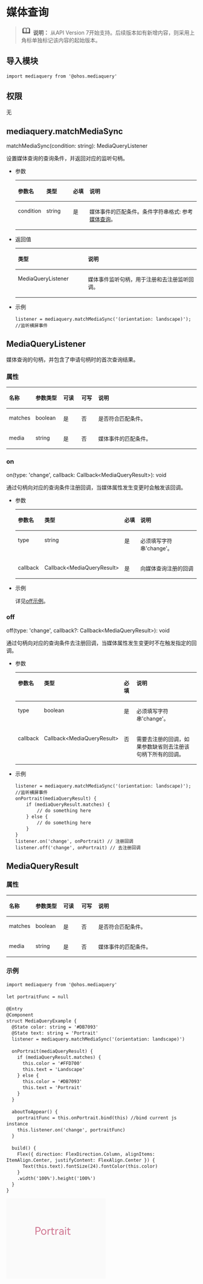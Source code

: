 # 媒体查询<a name="ZH-CN_TOPIC_0000001237555091"></a>

>![](../../public_sys-resources/icon-note.gif) **说明：** 
>从API Version 7开始支持。后续版本如有新增内容，则采用上角标单独标记该内容的起始版本。

## 导入模块<a name="section377963175114"></a>

```
import mediaquery from '@ohos.mediaquery'
```

## 权限<a name="section1455919446525"></a>

无

## mediaquery.matchMediaSync<a name="section741924715916"></a>

matchMediaSync\(condition: string\): MediaQueryListener

设置媒体查询的查询条件，并返回对应的监听句柄。

-   参数

    <table><thead align="left"><tr><th class="cellrowborder" valign="top" width="14.82%" id="mcps1.1.5.1.1"><p>参数名</p>
    </th>
    <th class="cellrowborder" valign="top" width="14.729999999999999%" id="mcps1.1.5.1.2"><p>类型</p>
    </th>
    <th class="cellrowborder" valign="top" width="9.16%" id="mcps1.1.5.1.3"><p>必填</p>
    </th>
    <th class="cellrowborder" valign="top" width="61.29%" id="mcps1.1.5.1.4"><p>说明</p>
    </th>
    </tr>
    </thead>
    <tbody><tr><td class="cellrowborder" valign="top" width="14.82%" headers="mcps1.1.5.1.1 "><p>condition</p>
    </td>
    <td class="cellrowborder" valign="top" width="14.729999999999999%" headers="mcps1.1.5.1.2 "><p>string</p>
    </td>
    <td class="cellrowborder" valign="top" width="9.16%" headers="mcps1.1.5.1.3 "><p>是</p>
    </td>
    <td class="cellrowborder" valign="top" width="61.29%" headers="mcps1.1.5.1.4 "><p>媒体事件的匹配条件。条件字符串格式: 参考<a href="../../nottoctopics/zh-cn_topic_0000001173164741.md">媒体查询</a>。</p>
    </td>
    </tr>
    </tbody>
    </table>

-   返回值

    <table><thead align="left"><tr><th class="cellrowborder" valign="top" width="38.64%" id="mcps1.1.3.1.1"><p>类型</p>
    </th>
    <th class="cellrowborder" valign="top" width="61.36000000000001%" id="mcps1.1.3.1.2"><p>说明</p>
    </th>
    </tr>
    </thead>
    <tbody><tr><td class="cellrowborder" valign="top" width="38.64%" headers="mcps1.1.3.1.1 "><p>MediaQueryListener</p>
    </td>
    <td class="cellrowborder" valign="top" width="61.36000000000001%" headers="mcps1.1.3.1.2 "><p>媒体事件监听句柄，用于注册和去注册监听回调。</p>
    </td>
    </tr>
    </tbody>
    </table>

-   示例

    ```
    listener = mediaquery.matchMediaSync('(orientation: landscape)'); //监听横屏事件
    ```


## MediaQueryListener<a name="section75051320581"></a>

媒体查询的句柄，并包含了申请句柄时的首次查询结果。

### 属性<a name="section18895184419209"></a>

<table><thead align="left"><tr><th class="cellrowborder" valign="top" width="11.360000000000001%" id="mcps1.1.6.1.1"><p>名称</p>
</th>
<th class="cellrowborder" valign="top" width="14.62%" id="mcps1.1.6.1.2"><p>参数类型</p>
</th>
<th class="cellrowborder" valign="top" width="9.73%" id="mcps1.1.6.1.3"><p>可读</p>
</th>
<th class="cellrowborder" valign="top" width="9.04%" id="mcps1.1.6.1.4"><p>可写</p>
</th>
<th class="cellrowborder" valign="top" width="55.25%" id="mcps1.1.6.1.5"><p>说明</p>
</th>
</tr>
</thead>
<tbody><tr><td class="cellrowborder" valign="top" width="11.360000000000001%" headers="mcps1.1.6.1.1 "><p>matches</p>
</td>
<td class="cellrowborder" valign="top" width="14.62%" headers="mcps1.1.6.1.2 "><p>boolean</p>
</td>
<td class="cellrowborder" valign="top" width="9.73%" headers="mcps1.1.6.1.3 "><p>是</p>
</td>
<td class="cellrowborder" valign="top" width="9.04%" headers="mcps1.1.6.1.4 "><p>否</p>
</td>
<td class="cellrowborder" valign="top" width="55.25%" headers="mcps1.1.6.1.5 "><p>是否符合匹配条件。</p>
</td>
</tr>
<tr><td class="cellrowborder" valign="top" width="11.360000000000001%" headers="mcps1.1.6.1.1 "><p>media</p>
</td>
<td class="cellrowborder" valign="top" width="14.62%" headers="mcps1.1.6.1.2 "><p>string</p>
</td>
<td class="cellrowborder" valign="top" width="9.73%" headers="mcps1.1.6.1.3 "><p>是</p>
</td>
<td class="cellrowborder" valign="top" width="9.04%" headers="mcps1.1.6.1.4 "><p>否</p>
</td>
<td class="cellrowborder" valign="top" width="55.25%" headers="mcps1.1.6.1.5 "><p>媒体事件的匹配条件。</p>
</td>
</tr>
</tbody>
</table>

### on<a name="section7716132985"></a>

on\(type: 'change', callback: Callback<MediaQueryResult\>\): void

通过句柄向对应的查询条件注册回调，当媒体属性发生变更时会触发该回调。

-   参数

    <table><thead align="left"><tr><th class="cellrowborder" valign="top" width="14.82%" id="mcps1.1.5.1.1"><p>参数名</p>
    </th>
    <th class="cellrowborder" valign="top" width="34.29%" id="mcps1.1.5.1.2"><p>类型</p>
    </th>
    <th class="cellrowborder" valign="top" width="10.79%" id="mcps1.1.5.1.3"><p>必填</p>
    </th>
    <th class="cellrowborder" valign="top" width="40.1%" id="mcps1.1.5.1.4"><p>说明</p>
    </th>
    </tr>
    </thead>
    <tbody><tr><td class="cellrowborder" valign="top" width="14.82%" headers="mcps1.1.5.1.1 "><p>type</p>
    </td>
    <td class="cellrowborder" valign="top" width="34.29%" headers="mcps1.1.5.1.2 "><p>string</p>
    </td>
    <td class="cellrowborder" valign="top" width="10.79%" headers="mcps1.1.5.1.3 "><p>是</p>
    </td>
    <td class="cellrowborder" valign="top" width="40.1%" headers="mcps1.1.5.1.4 "><p>必须填写字符串'change'。</p>
    </td>
    </tr>
    <tr><td class="cellrowborder" valign="top" width="14.82%" headers="mcps1.1.5.1.1 "><p>callback</p>
    </td>
    <td class="cellrowborder" valign="top" width="34.29%" headers="mcps1.1.5.1.2 "><p>Callback&lt;MediaQueryResult&gt;</p>
    </td>
    <td class="cellrowborder" valign="top" width="10.79%" headers="mcps1.1.5.1.3 "><p>是</p>
    </td>
    <td class="cellrowborder" valign="top" width="40.1%" headers="mcps1.1.5.1.4 "><p>向媒体查询注册的回调</p>
    </td>
    </tr>
    </tbody>
    </table>

-   示例

    详见[off示例](#li16426122219256)。


### off<a name="section1115119201599"></a>

off\(type: 'change', callback?: Callback<MediaQueryResult\>\): void

通过句柄向对应的查询条件去注册回调，当媒体属性发生变更时不在触发指定的回调。

-   参数

    <table><thead align="left"><tr><th class="cellrowborder" valign="top" width="10.9%" id="mcps1.1.5.1.1"><p>参数名</p>
    </th>
    <th class="cellrowborder" valign="top" width="33.17%" id="mcps1.1.5.1.2"><p>类型</p>
    </th>
    <th class="cellrowborder" valign="top" width="8.15%" id="mcps1.1.5.1.3"><p>必填</p>
    </th>
    <th class="cellrowborder" valign="top" width="47.78%" id="mcps1.1.5.1.4"><p>说明</p>
    </th>
    </tr>
    </thead>
    <tbody><tr><td class="cellrowborder" valign="top" width="10.9%" headers="mcps1.1.5.1.1 "><p>type</p>
    </td>
    <td class="cellrowborder" valign="top" width="33.17%" headers="mcps1.1.5.1.2 "><p>boolean</p>
    </td>
    <td class="cellrowborder" valign="top" width="8.15%" headers="mcps1.1.5.1.3 "><p>是</p>
    </td>
    <td class="cellrowborder" valign="top" width="47.78%" headers="mcps1.1.5.1.4 "><p>必须填写字符串'change'。</p>
    </td>
    </tr>
    <tr><td class="cellrowborder" valign="top" width="10.9%" headers="mcps1.1.5.1.1 "><p>callback</p>
    </td>
    <td class="cellrowborder" valign="top" width="33.17%" headers="mcps1.1.5.1.2 "><p>Callback&lt;MediaQueryResult&gt;</p>
    </td>
    <td class="cellrowborder" valign="top" width="8.15%" headers="mcps1.1.5.1.3 "><p>否</p>
    </td>
    <td class="cellrowborder" valign="top" width="47.78%" headers="mcps1.1.5.1.4 "><p>需要去注册的回调，如果参数缺省则去注册该句柄下所有的回调。</p>
    </td>
    </tr>
    </tbody>
    </table>

-   <a name="li16426122219256"></a>示例

    ```
    listener = mediaquery.matchMediaSync('(orientation: landscape)'); //监听横屏事件
    onPortrait(mediaQueryResult) {
        if (mediaQueryResult.matches) {
            // do something here
        } else {
            // do something here
        }
    }
    listener.on('change', onPortrait) // 注册回调
    listener.off('change', onPortrait) // 去注册回调
    ```


## MediaQueryResult<a name="section7256173818228"></a>

### 属性<a name="section126081122120"></a>

<table><thead align="left"><tr><th class="cellrowborder" valign="top" width="11.360000000000001%" id="mcps1.1.6.1.1"><p>名称</p>
</th>
<th class="cellrowborder" valign="top" width="14.62%" id="mcps1.1.6.1.2"><p>参数类型</p>
</th>
<th class="cellrowborder" valign="top" width="9.73%" id="mcps1.1.6.1.3"><p>可读</p>
</th>
<th class="cellrowborder" valign="top" width="9.04%" id="mcps1.1.6.1.4"><p>可写</p>
</th>
<th class="cellrowborder" valign="top" width="55.25%" id="mcps1.1.6.1.5"><p>说明</p>
</th>
</tr>
</thead>
<tbody><tr><td class="cellrowborder" valign="top" width="11.360000000000001%" headers="mcps1.1.6.1.1 "><p>matches</p>
</td>
<td class="cellrowborder" valign="top" width="14.62%" headers="mcps1.1.6.1.2 "><p>boolean</p>
</td>
<td class="cellrowborder" valign="top" width="9.73%" headers="mcps1.1.6.1.3 "><p>是</p>
</td>
<td class="cellrowborder" valign="top" width="9.04%" headers="mcps1.1.6.1.4 "><p>否</p>
</td>
<td class="cellrowborder" valign="top" width="55.25%" headers="mcps1.1.6.1.5 "><p>是否符合匹配条件。</p>
</td>
</tr>
<tr><td class="cellrowborder" valign="top" width="11.360000000000001%" headers="mcps1.1.6.1.1 "><p>media</p>
</td>
<td class="cellrowborder" valign="top" width="14.62%" headers="mcps1.1.6.1.2 "><p>string</p>
</td>
<td class="cellrowborder" valign="top" width="9.73%" headers="mcps1.1.6.1.3 "><p>是</p>
</td>
<td class="cellrowborder" valign="top" width="9.04%" headers="mcps1.1.6.1.4 "><p>否</p>
</td>
<td class="cellrowborder" valign="top" width="55.25%" headers="mcps1.1.6.1.5 "><p>媒体事件的匹配条件。</p>
</td>
</tr>
</tbody>
</table>

### 示例<a name="section1120571611214"></a>

```
import mediaquery from '@ohos.mediaquery'

let portraitFunc = null

@Entry
@Component
struct MediaQueryExample {
  @State color: string = '#DB7093'
  @State text: string = 'Portrait'
  listener = mediaquery.matchMediaSync('(orientation: landscape)')

  onPortrait(mediaQueryResult) {
    if (mediaQueryResult.matches) {
      this.color = '#FFD700'
      this.text = 'Landscape'
    } else {
      this.color = '#DB7093'
      this.text = 'Portrait'
    }
  }

  aboutToAppear() {
    portraitFunc = this.onPortrait.bind(this) //bind current js instance
    this.listener.on('change', portraitFunc)
  }

  build() {
    Flex({ direction: FlexDirection.Column, alignItems: ItemAlign.Center, justifyContent: FlexAlign.Center }) {
      Text(this.text).fontSize(24).fontColor(this.color)
    }
    .width('100%').height('100%')
  }
}
```

![](figures/MediaQuery.gif)

